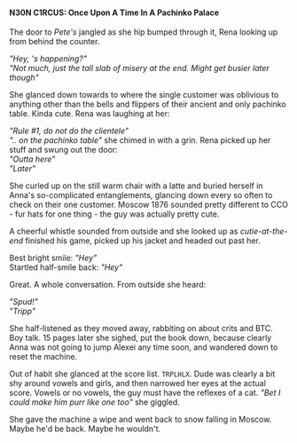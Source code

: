 #### N30N C1RCUS: Once Upon A Time In A Pachinko Palace

The door to _Pete's_ jangled as she hip bumped through it, Rena looking up from behind the counter.

_"Hey, 's happening?"_  
_"Not much, just the tall slab of misery at the end. Might get busier later though"_

She glanced down towards to where the single customer was oblivious to anything other than the bells and flippers of their ancient and only pachinko table. Kinda cute. Rena was laughing at her:

_"Rule #1, do not do the clientele"_  
_".. on the pachinko table"_ she chimed in with a grin. Rena picked up her stuff and swung out the door:  
_"Outta here"_  
_"Later"_

She curled up on the still warm chair with a latte and buried herself in Anna's so-complicated entanglements, glancing down every so often to check on their one customer. Moscow 1876 sounded pretty different to CCO - fur hats for one thing - the guy was actually pretty cute.

A cheerful whistle sounded from outside and she looked up as _cutie-at-the-end_ finished his game, picked up his jacket and headed out past her.

Best bright smile: _"Hey"_  
Startled half-smile back: _"Hey"_

Great. A whole conversation. From outside she heard:

_"Spud!"_  
_"Tripp"_

She half-listened as they moved away, rabbiting on about crits and BTC. Boy talk. 15 pages later she sighed, put the book down, because clearly Anna was not going to jump Alexei any time soon, and wandered down to reset the machine.

Out of habit she glanced at the score list. `TRPLHLX`. Dude was clearly a bit shy around vowels and girls, and then narrowed her eyes at the actual score. Vowels or no vowels, the guy must have the reflexes of a cat. _"Bet I could make him purr like one too"_ she giggled.

She gave the machine a wipe and went back to snow falling in Moscow. Maybe he'd be back. Maybe he wouldn't.
